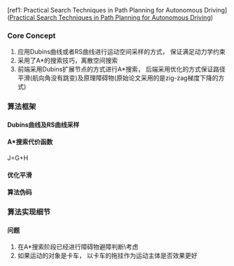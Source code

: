 [ref1: Practical Search Techniques in Path Planning for Autonomous Driving]([Practical Search Techniques in Path Planning for Autonomous Driving](https://ai.stanford.edu/%7Eddolgov/papers/dolgov_gpp_stair08.pdf))
### Core Concept
1. 应用Dubins曲线或者RS曲线进行运动空间采样的方式， 保证满足动力学约束
2. 采用了A\*的搜索技巧，离散空间搜索
3. 前端采用Dubins扩展节点的方式进行A\*搜索， 后端采用优化的方式保证路径平滑(航向角没有跳变)及原理障碍物(原始论文采用的是zig-zag梯度下降的方式)
### 算法框架
#### Dubins曲线及RS曲线采样

#### A\*搜索代价函数
J=G+H
#### 优化平滑

#### 算法伪码

### 算法实现细节

#### 问题
1. 在A\*搜索阶段已经进行障碍物避障判断\考虑
2. 如果运动的对象是卡车， 以卡车的拖挂作为运动主体是否效果更好